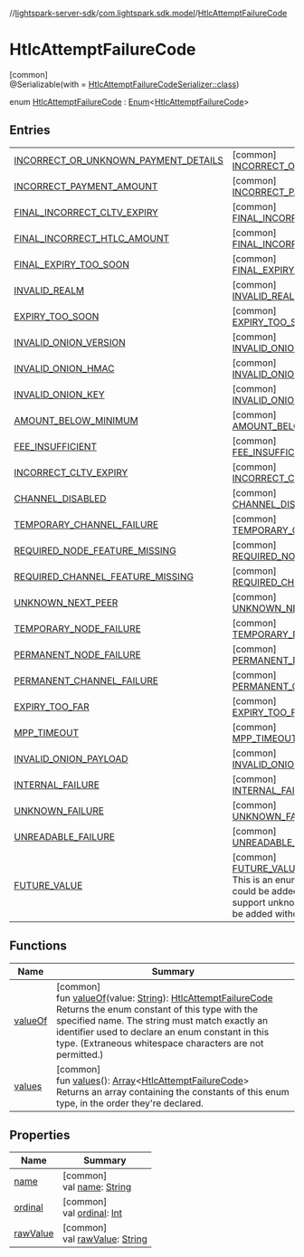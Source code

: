 //[lightspark-server-sdk](../../../index.md)/[com.lightspark.sdk.model](../index.md)/[HtlcAttemptFailureCode](index.md)

# HtlcAttemptFailureCode

[common]\
@Serializable(with = [HtlcAttemptFailureCodeSerializer::class](../-htlc-attempt-failure-code-serializer/index.md))

enum [HtlcAttemptFailureCode](index.md) : [Enum](https://kotlinlang.org/api/latest/jvm/stdlib/kotlin/-enum/index.html)&lt;[HtlcAttemptFailureCode](index.md)&gt;

## Entries

| | |
|---|---|
| [INCORRECT_OR_UNKNOWN_PAYMENT_DETAILS](-i-n-c-o-r-r-e-c-t_-o-r_-u-n-k-n-o-w-n_-p-a-y-m-e-n-t_-d-e-t-a-i-l-s/index.md) | [common]<br>[INCORRECT_OR_UNKNOWN_PAYMENT_DETAILS](-i-n-c-o-r-r-e-c-t_-o-r_-u-n-k-n-o-w-n_-p-a-y-m-e-n-t_-d-e-t-a-i-l-s/index.md) |
| [INCORRECT_PAYMENT_AMOUNT](-i-n-c-o-r-r-e-c-t_-p-a-y-m-e-n-t_-a-m-o-u-n-t/index.md) | [common]<br>[INCORRECT_PAYMENT_AMOUNT](-i-n-c-o-r-r-e-c-t_-p-a-y-m-e-n-t_-a-m-o-u-n-t/index.md) |
| [FINAL_INCORRECT_CLTV_EXPIRY](-f-i-n-a-l_-i-n-c-o-r-r-e-c-t_-c-l-t-v_-e-x-p-i-r-y/index.md) | [common]<br>[FINAL_INCORRECT_CLTV_EXPIRY](-f-i-n-a-l_-i-n-c-o-r-r-e-c-t_-c-l-t-v_-e-x-p-i-r-y/index.md) |
| [FINAL_INCORRECT_HTLC_AMOUNT](-f-i-n-a-l_-i-n-c-o-r-r-e-c-t_-h-t-l-c_-a-m-o-u-n-t/index.md) | [common]<br>[FINAL_INCORRECT_HTLC_AMOUNT](-f-i-n-a-l_-i-n-c-o-r-r-e-c-t_-h-t-l-c_-a-m-o-u-n-t/index.md) |
| [FINAL_EXPIRY_TOO_SOON](-f-i-n-a-l_-e-x-p-i-r-y_-t-o-o_-s-o-o-n/index.md) | [common]<br>[FINAL_EXPIRY_TOO_SOON](-f-i-n-a-l_-e-x-p-i-r-y_-t-o-o_-s-o-o-n/index.md) |
| [INVALID_REALM](-i-n-v-a-l-i-d_-r-e-a-l-m/index.md) | [common]<br>[INVALID_REALM](-i-n-v-a-l-i-d_-r-e-a-l-m/index.md) |
| [EXPIRY_TOO_SOON](-e-x-p-i-r-y_-t-o-o_-s-o-o-n/index.md) | [common]<br>[EXPIRY_TOO_SOON](-e-x-p-i-r-y_-t-o-o_-s-o-o-n/index.md) |
| [INVALID_ONION_VERSION](-i-n-v-a-l-i-d_-o-n-i-o-n_-v-e-r-s-i-o-n/index.md) | [common]<br>[INVALID_ONION_VERSION](-i-n-v-a-l-i-d_-o-n-i-o-n_-v-e-r-s-i-o-n/index.md) |
| [INVALID_ONION_HMAC](-i-n-v-a-l-i-d_-o-n-i-o-n_-h-m-a-c/index.md) | [common]<br>[INVALID_ONION_HMAC](-i-n-v-a-l-i-d_-o-n-i-o-n_-h-m-a-c/index.md) |
| [INVALID_ONION_KEY](-i-n-v-a-l-i-d_-o-n-i-o-n_-k-e-y/index.md) | [common]<br>[INVALID_ONION_KEY](-i-n-v-a-l-i-d_-o-n-i-o-n_-k-e-y/index.md) |
| [AMOUNT_BELOW_MINIMUM](-a-m-o-u-n-t_-b-e-l-o-w_-m-i-n-i-m-u-m/index.md) | [common]<br>[AMOUNT_BELOW_MINIMUM](-a-m-o-u-n-t_-b-e-l-o-w_-m-i-n-i-m-u-m/index.md) |
| [FEE_INSUFFICIENT](-f-e-e_-i-n-s-u-f-f-i-c-i-e-n-t/index.md) | [common]<br>[FEE_INSUFFICIENT](-f-e-e_-i-n-s-u-f-f-i-c-i-e-n-t/index.md) |
| [INCORRECT_CLTV_EXPIRY](-i-n-c-o-r-r-e-c-t_-c-l-t-v_-e-x-p-i-r-y/index.md) | [common]<br>[INCORRECT_CLTV_EXPIRY](-i-n-c-o-r-r-e-c-t_-c-l-t-v_-e-x-p-i-r-y/index.md) |
| [CHANNEL_DISABLED](-c-h-a-n-n-e-l_-d-i-s-a-b-l-e-d/index.md) | [common]<br>[CHANNEL_DISABLED](-c-h-a-n-n-e-l_-d-i-s-a-b-l-e-d/index.md) |
| [TEMPORARY_CHANNEL_FAILURE](-t-e-m-p-o-r-a-r-y_-c-h-a-n-n-e-l_-f-a-i-l-u-r-e/index.md) | [common]<br>[TEMPORARY_CHANNEL_FAILURE](-t-e-m-p-o-r-a-r-y_-c-h-a-n-n-e-l_-f-a-i-l-u-r-e/index.md) |
| [REQUIRED_NODE_FEATURE_MISSING](-r-e-q-u-i-r-e-d_-n-o-d-e_-f-e-a-t-u-r-e_-m-i-s-s-i-n-g/index.md) | [common]<br>[REQUIRED_NODE_FEATURE_MISSING](-r-e-q-u-i-r-e-d_-n-o-d-e_-f-e-a-t-u-r-e_-m-i-s-s-i-n-g/index.md) |
| [REQUIRED_CHANNEL_FEATURE_MISSING](-r-e-q-u-i-r-e-d_-c-h-a-n-n-e-l_-f-e-a-t-u-r-e_-m-i-s-s-i-n-g/index.md) | [common]<br>[REQUIRED_CHANNEL_FEATURE_MISSING](-r-e-q-u-i-r-e-d_-c-h-a-n-n-e-l_-f-e-a-t-u-r-e_-m-i-s-s-i-n-g/index.md) |
| [UNKNOWN_NEXT_PEER](-u-n-k-n-o-w-n_-n-e-x-t_-p-e-e-r/index.md) | [common]<br>[UNKNOWN_NEXT_PEER](-u-n-k-n-o-w-n_-n-e-x-t_-p-e-e-r/index.md) |
| [TEMPORARY_NODE_FAILURE](-t-e-m-p-o-r-a-r-y_-n-o-d-e_-f-a-i-l-u-r-e/index.md) | [common]<br>[TEMPORARY_NODE_FAILURE](-t-e-m-p-o-r-a-r-y_-n-o-d-e_-f-a-i-l-u-r-e/index.md) |
| [PERMANENT_NODE_FAILURE](-p-e-r-m-a-n-e-n-t_-n-o-d-e_-f-a-i-l-u-r-e/index.md) | [common]<br>[PERMANENT_NODE_FAILURE](-p-e-r-m-a-n-e-n-t_-n-o-d-e_-f-a-i-l-u-r-e/index.md) |
| [PERMANENT_CHANNEL_FAILURE](-p-e-r-m-a-n-e-n-t_-c-h-a-n-n-e-l_-f-a-i-l-u-r-e/index.md) | [common]<br>[PERMANENT_CHANNEL_FAILURE](-p-e-r-m-a-n-e-n-t_-c-h-a-n-n-e-l_-f-a-i-l-u-r-e/index.md) |
| [EXPIRY_TOO_FAR](-e-x-p-i-r-y_-t-o-o_-f-a-r/index.md) | [common]<br>[EXPIRY_TOO_FAR](-e-x-p-i-r-y_-t-o-o_-f-a-r/index.md) |
| [MPP_TIMEOUT](-m-p-p_-t-i-m-e-o-u-t/index.md) | [common]<br>[MPP_TIMEOUT](-m-p-p_-t-i-m-e-o-u-t/index.md) |
| [INVALID_ONION_PAYLOAD](-i-n-v-a-l-i-d_-o-n-i-o-n_-p-a-y-l-o-a-d/index.md) | [common]<br>[INVALID_ONION_PAYLOAD](-i-n-v-a-l-i-d_-o-n-i-o-n_-p-a-y-l-o-a-d/index.md) |
| [INTERNAL_FAILURE](-i-n-t-e-r-n-a-l_-f-a-i-l-u-r-e/index.md) | [common]<br>[INTERNAL_FAILURE](-i-n-t-e-r-n-a-l_-f-a-i-l-u-r-e/index.md) |
| [UNKNOWN_FAILURE](-u-n-k-n-o-w-n_-f-a-i-l-u-r-e/index.md) | [common]<br>[UNKNOWN_FAILURE](-u-n-k-n-o-w-n_-f-a-i-l-u-r-e/index.md) |
| [UNREADABLE_FAILURE](-u-n-r-e-a-d-a-b-l-e_-f-a-i-l-u-r-e/index.md) | [common]<br>[UNREADABLE_FAILURE](-u-n-r-e-a-d-a-b-l-e_-f-a-i-l-u-r-e/index.md) |
| [FUTURE_VALUE](-f-u-t-u-r-e_-v-a-l-u-e/index.md) | [common]<br>[FUTURE_VALUE](-f-u-t-u-r-e_-v-a-l-u-e/index.md)<br>This is an enum value that represents values that could be added in the future. Clients should support unknown values as more of them could be added without notice. |

## Functions

| Name | Summary |
|---|---|
| [valueOf](value-of.md) | [common]<br>fun [valueOf](value-of.md)(value: [String](https://kotlinlang.org/api/latest/jvm/stdlib/kotlin/-string/index.html)): [HtlcAttemptFailureCode](index.md)<br>Returns the enum constant of this type with the specified name. The string must match exactly an identifier used to declare an enum constant in this type. (Extraneous whitespace characters are not permitted.) |
| [values](values.md) | [common]<br>fun [values](values.md)(): [Array](https://kotlinlang.org/api/latest/jvm/stdlib/kotlin/-array/index.html)&lt;[HtlcAttemptFailureCode](index.md)&gt;<br>Returns an array containing the constants of this enum type, in the order they're declared. |

## Properties

| Name | Summary |
|---|---|
| [name](../../com.lightspark.sdk.requester/-server-environment/-p-r-o-d/index.md#-372974862%2FProperties%2F-1086033721) | [common]<br>val [name](../../com.lightspark.sdk.requester/-server-environment/-p-r-o-d/index.md#-372974862%2FProperties%2F-1086033721): [String](https://kotlinlang.org/api/latest/jvm/stdlib/kotlin/-string/index.html) |
| [ordinal](../../com.lightspark.sdk.requester/-server-environment/-p-r-o-d/index.md#-739389684%2FProperties%2F-1086033721) | [common]<br>val [ordinal](../../com.lightspark.sdk.requester/-server-environment/-p-r-o-d/index.md#-739389684%2FProperties%2F-1086033721): [Int](https://kotlinlang.org/api/latest/jvm/stdlib/kotlin/-int/index.html) |
| [rawValue](raw-value.md) | [common]<br>val [rawValue](raw-value.md): [String](https://kotlinlang.org/api/latest/jvm/stdlib/kotlin/-string/index.html) |

